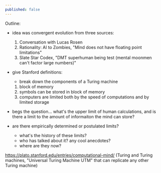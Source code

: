 ```yaml
---
published: false
---
```

Outline:

- idea was convergent evolution from three sources:
	1. Conversation with Lucas Rosen
    2. Rationality: AI to Zombies, "Mind does not have floating point limitations"
    3. Slate Star Codex, "DMT superhuman being test (mental moonmen can't factor large numbers)"
- give Stanford definitions:
	- break down the components of a Turing machine
    1. block of memory
    2. symbols can be stored in block of memory
    3. computers are limited both by the speed of computations and by limited storage
    
- begs the question... what's the upper limit of human calculations, and is there a limit to the amount of informaiton the mind can store?

- are there empirically determined or postulated limits?
	- what's the history of these limits?
    - who has talked about it? any cool anecdotes?
    - where are they now?
    
https://plato.stanford.edu/entries/computational-mind/
(Turing and Turing machines, "Universal Turing Machine UTM" that can replicate any other Turing machine)